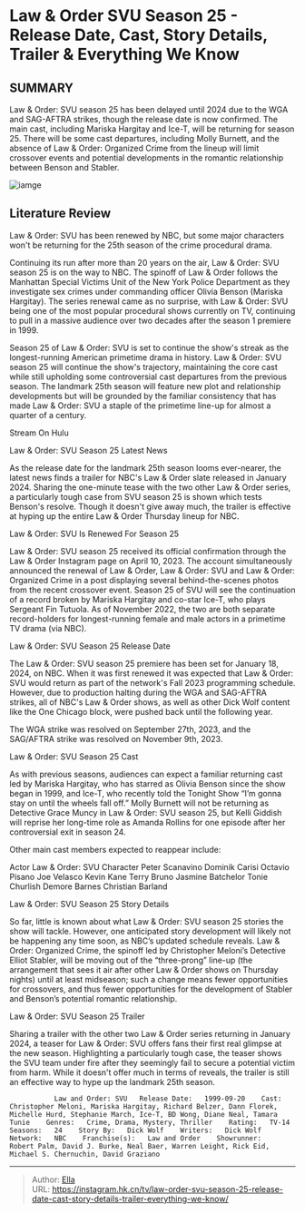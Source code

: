 # Law &amp; Order SVU Season 25 - Release Date, Cast, Story Details, Trailer &amp; Everything We Know


## SUMMARY 



  Law &amp; Order: SVU season 25 has been delayed until 2024 due to the WGA and SAG-AFTRA strikes, though the release date is now confirmed.   The main cast, including Mariska Hargitay and Ice-T, will be returning for season 25.   There will be some cast departures, including Molly Burnett, and the absence of Law &amp; Order: Organized Crime from the lineup will limit crossover events and potential developments in the romantic relationship between Benson and Stabler.  

![iamge](https://static1.srcdn.com/wordpress/wp-content/uploads/2023/11/svu-season-25.jpg)

## Literature Review
Law &amp; Order: SVU has been renewed by NBC, but some major characters won&#39;t be returning for the 25th season of the crime procedural drama.




Continuing its run after more than 20 years on the air, Law &amp; Order: SVU season 25 is on the way to NBC. The spinoff of Law &amp; Order follows the Manhattan Special Victims Unit of the New York Police Department as they investigate sex crimes under commanding officer Olivia Benson (Mariska Hargitay). The series renewal came as no surprise, with Law &amp; Order: SVU being one of the most popular procedural shows currently on TV, continuing to pull in a massive audience over two decades after the season 1 premiere in 1999.




Season 25 of Law &amp; Order: SVU is set to continue the show&#39;s streak as the longest-running American primetime drama in history. Law &amp; Order: SVU season 25 will continue the show&#39;s trajectory, maintaining the core cast while still upholding some controversial cast departures from the previous season. The landmark 25th season will feature new plot and relationship developments but will be grounded by the familiar consistency that has made Law &amp; Order: SVU a staple of the primetime line-up for almost a quarter of a century.

Stream On Hulu


 Law &amp; Order: SVU Season 25 Latest News 
         

 As the release date for the landmark 25th season looms ever-nearer, the latest news finds a trailer for NBC&#39;s Law &amp; Order slate released in January 2024. Sharing the one-minute tease with the two other Law &amp; Order series, a particularly tough case from SVU season 25 is shown which tests Benson&#39;s resolve. Though it doesn&#39;t give away much, the trailer is effective at hyping up the entire Law &amp; Order Thursday lineup for NBC.






 Law &amp; Order: SVU Is Renewed For Season 25 
          

Law &amp; Order: SVU season 25 received its official confirmation through the Law &amp; Order Instagram page on April 10, 2023. The account simultaneously announced the renewal of Law &amp; Order, Law &amp; Order: SVU and Law &amp; Order: Organized Crime in a post displaying several behind-the-scenes photos from the recent crossover event. Season 25 of SVU will see the continuation of a record broken by Mariska Hargitay and co-star Ice-T, who plays Sergeant Fin Tutuola. As of November 2022, the two are both separate record-holders for longest-running female and male actors in a primetime TV drama (via NBC).


 






 Law &amp; Order: SVU Season 25 Release Date 
          

The Law &amp; Order: SVU season 25 premiere has been set for January 18, 2024, on NBC. When it was first renewed it was expected that Law &amp; Order: SVU would return as part of the network&#39;s Fall 2023 programming schedule. However, due to production halting during the WGA and SAG-AFTRA strikes, all of NBC&#39;s Law &amp; Order shows, as well as other Dick Wolf content like the One Chicago block, were pushed back until the following year.



The WGA strike was resolved on September 27th, 2023, and the SAG/AFTRA strike was resolved on November 9th, 2023.






 Law &amp; Order: SVU Season 25 Cast 
          




As with previous seasons, audiences can expect a familiar returning cast led by Mariska Hargitay, who has starred as Olivia Benson since the show began in 1999, and Ice-T, who recently told the Tonight Show “I’m gonna stay on until the wheels fall off.” Molly Burnett will not be returning as Detective Grace Muncy in Law &amp; Order: SVU season 25, but Kelli Giddish will reprise her long-time role as Amanda Rollins for one episode after her controversial exit in season 24.

Other main cast members expected to reappear include:

 Actor  Law &amp; Order: SVU Character   Peter Scanavino  Dominik Carisi   Octavio Pisano  Joe Velasco   Kevin Kane  Terry Bruno   Jasmine Batchelor  Tonie Churlish   Demore Barnes  Christian Barland   








 Law &amp; Order: SVU Season 25 Story Details 
          

So far, little is known about what Law &amp; Order: SVU season 25 stories the show will tackle. However, one anticipated story development will likely not be happening any time soon, as NBC’s updated schedule reveals. Law &amp; Order: Organized Crime, the spinoff led by Christopher Meloni’s Detective Elliot Stabler, will be moving out of the “three-prong” line-up (the arrangement that sees it air after other Law &amp; Order shows on Thursday nights) until at least midseason; such a change means fewer opportunities for crossovers, and thus fewer opportunities for the development of Stabler and Benson’s potential romantic relationship.



 Law &amp; Order: SVU Season 25 Trailer 
          




Sharing a trailer with the other two Law &amp; Order series returning in January 2024, a teaser for Law &amp; Order: SVU offers fans their first real glimpse at the new season. Highlighting a particularly tough case, the teaser shows the SVU team under fire after they seemingly fail to secure a potential victim from harm. While it doesn&#39;t offer much in terms of reveals, the trailer is still an effective way to hype up the landmark 25th season.


 

               Law and Order: SVU   Release Date:   1999-09-20    Cast:   Christopher Meloni, Mariska Hargitay, Richard Belzer, Dann Florek, Michelle Hurd, Stephanie March, Ice-T, BD Wong, Diane Neal, Tamara Tunie    Genres:   Crime, Drama, Mystery, Thriller    Rating:   TV-14    Seasons:   24    Story By:   Dick Wolf    Writers:   Dick Wolf    Network:   NBC    Franchise(s):   Law and Order    Showrunner:   Robert Palm, David J. Burke, Neal Baer, Warren Leight, Rick Eid, Michael S. Chernuchin, David Graziano      

---

> Author: [Ella](https://instagram.hk.cn/)  
> URL: https://instagram.hk.cn/tv/law-order-svu-season-25-release-date-cast-story-details-trailer-everything-we-know/  

